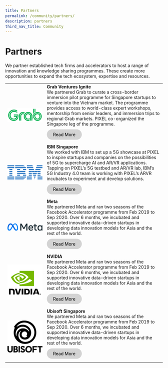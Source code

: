 ```yaml
---
title: Partners
permalink: /community/partners/
description: partners
third_nav_title: Community
---
```

# Partners
 
We partner established tech firms and accelerators to host a range of innovation and knowledge sharing programmes. These create more opportunities to expand the tech ecosystem, expertise and resources.

<table>
    <tr>
        <td style="width:25%; padding-top: 15px;"><img src="/images/Community/Partners/Grab.png"></td>
        <td>
            <b>Grab Ventures Ignite</b>
            <br>We partnered Grab to curate a cross-border immersion pilot programme for Singapore startups to venture into the Vietnam market. The programme provides access to world-class expert workshops, mentorship from senior leaders, and immersion trips to regional Grab markets. PIXEL co-organized the Singapore leg of the programme. 
            <br><br><a href="https://staging.d3nusvu8peabav.amplifyapp.com/monthly-workshops/" target="_blank" style="background-color: lightgrey; color: black; text-decoration: none; border-radius: 100px; padding-left: 20px; padding-right: 20px; padding-top:8px; padding-bottom:8px">Read More</a><br><br>
        </td>
    </tr>
    <tr>
        <td style="padding-top: 15px;"><img src="/images/Community/Partners/IBM.png"></td>
        <td>
            <b>IBM Singapore</b>
            <br>We worked with IBM to set up a 5G showcase at PIXEL to inspire startups and companies on the possibilities of 5G to supercharge AI and AR/VR applications. Tapping on PIXEL’s 5G testbed and AR/VR lab, IBM’s 5G Industry 4.0 team is working with PIXEL’s ARVR incubates to experiment and develop solutions.
            <br><br><a href="https://staging.d3nusvu8peabav.amplifyapp.com/monthly-workshops/" target="_blank" style="background-color: lightgrey; color: black; text-decoration: none; border-radius: 100px; padding-left: 20px; padding-right: 20px; padding-top:8px; padding-bottom:8px">Read More</a><br><br>
        </td>
    </tr>
    <tr>
        <td style="padding-top: 15px;"><img src="/images/Community/Partners/Meta.png"></td>
        <td>
            <b>Meta</b>
            <br>We partnered Meta and ran two seasons of the Facebook Accelerator programme from Feb 2019 to Sep 2020. Over 6 months, we incubated and supported innovative data-driven startups in developing data innovation models for Asia and the rest of the world. 
            <br><br><a href="https://staging.d3nusvu8peabav.amplifyapp.com/monthly-workshops/" target="_blank" style="background-color: lightgrey; color: black; text-decoration: none; border-radius: 100px; padding-left: 20px; padding-right: 20px; padding-top:8px; padding-bottom:8px">Read More</a><br><br>
        </td>
    </tr>
    <tr>
        <td style="padding-top: 15px;"><img src="/images/Community/Partners/Nvidia.png"></td>
        <td><b>NVIDIA</b> 
            <br>We partnered Meta and ran two seasons of the Facebook Accelerator programme from Feb 2019 to Sep 2020. Over 6 months, we incubated and supported innovative data-driven startups in developing data innovation models for Asia and the rest of the world. 
            <br><br><a href="https://staging.d3nusvu8peabav.amplifyapp.com/monthly-workshops/" target="_blank" style="background-color: lightgrey; color: black; text-decoration: none; border-radius: 100px; padding-left: 20px; padding-right: 20px; padding-top:8px; padding-bottom:8px">Read More</a><br><br>
        </td>
    </tr>
    <tr>
        <td style="padding-top: 15px;"><img src="/images/Community/Partners/Ubisoft.png"></td>
        <td><b>Ubisoft Singapore</b> 
            <br>We partnered Meta and ran two seasons of the Facebook Accelerator programme from Feb 2019 to Sep 2020. Over 6 months, we incubated and supported innovative data-driven startups in developing data innovation models for Asia and the rest of the world. 
            <br><br><a href="https://staging.d3nusvu8peabav.amplifyapp.com/monthly-workshops/" target="_blank" style="background-color: lightgrey; color: black; text-decoration: none; border-radius: 100px; padding-left: 20px; padding-right: 20px; padding-top:8px; padding-bottom:8px">Read More</a><br><br>
        </td>
    </tr>
</table>